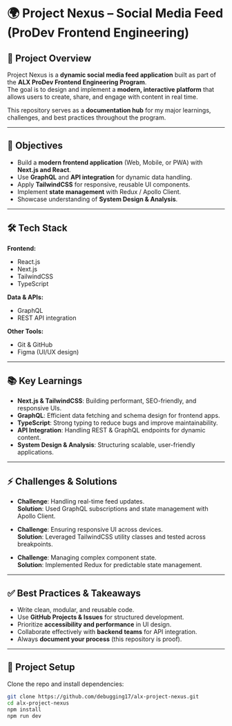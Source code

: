 # 🌍 Project Nexus – Social Media Feed (ProDev Frontend Engineering)

## 📖 Project Overview
Project Nexus is a **dynamic social media feed application** built as part of the **ALX ProDev Frontend Engineering Program**.  
The goal is to design and implement a **modern, interactive platform** that allows users to create, share, and engage with content in real time.  

This repository serves as a **documentation hub** for my major learnings, challenges, and best practices throughout the program.

---

## 🎯 Objectives
- Build a **modern frontend application** (Web, Mobile, or PWA) with **Next.js and React**.  
- Use **GraphQL** and **API integration** for dynamic data handling.  
- Apply **TailwindCSS** for responsive, reusable UI components.  
- Implement **state management** with Redux / Apollo Client.  
- Showcase understanding of **System Design & Analysis**.  

---

## 🛠️ Tech Stack

**Frontend:**  
- React.js  
- Next.js  
- TailwindCSS  
- TypeScript  

**Data & APIs:**  
- GraphQL  
- REST API integration  

**Other Tools:**  
- Git & GitHub  
- Figma (UI/UX design)  

---

## 📚 Key Learnings
- **Next.js & TailwindCSS**: Building performant, SEO-friendly, and responsive UIs.  
- **GraphQL**: Efficient data fetching and schema design for frontend apps.  
- **TypeScript**: Strong typing to reduce bugs and improve maintainability.  
- **API Integration**: Handling REST & GraphQL endpoints for dynamic content.  
- **System Design & Analysis**: Structuring scalable, user-friendly applications.  

---

## ⚡ Challenges & Solutions
- **Challenge**: Handling real-time feed updates.  
  **Solution**: Used GraphQL subscriptions and state management with Apollo Client.  

- **Challenge**: Ensuring responsive UI across devices.  
  **Solution**: Leveraged TailwindCSS utility classes and tested across breakpoints.  

- **Challenge**: Managing complex component state.  
  **Solution**: Implemented Redux for predictable state management.  

---

## ✅ Best Practices & Takeaways
- Write clean, modular, and reusable code.  
- Use **GitHub Projects & Issues** for structured development.  
- Prioritize **accessibility and performance** in UI design.  
- Collaborate effectively with **backend teams** for API integration.  
- Always **document your process** (this repository is proof).  

---

## 🚀 Project Setup
Clone the repo and install dependencies:

```bash
git clone https://github.com/debugging17/alx-project-nexus.git
cd alx-project-nexus
npm install
npm run dev

